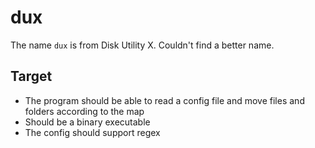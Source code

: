 # dux

The name `dux` is from Disk Utility X. Couldn't find a better name.

## Target
- The program should be able to read a config file and move files and folders according to the map
- Should be a binary executable
- The config should support regex

